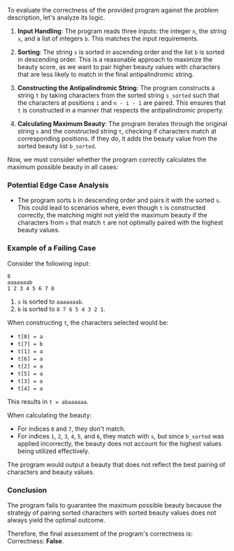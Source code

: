 To evaluate the correctness of the provided program against the problem description, let's analyze its logic.

1. **Input Handling**: The program reads three inputs: the integer `n`, the string `s`, and a list of integers `b`. This matches the input requirements.

2. **Sorting**: The string `s` is sorted in ascending order and the list `b` is sorted in descending order. This is a reasonable approach to maximize the beauty score, as we want to pair higher beauty values with characters that are less likely to match in the final antipalindromic string.

3. **Constructing the Antipalindromic String**: The program constructs a string `t` by taking characters from the sorted string `s_sorted` such that the characters at positions `i` and `n - i - 1` are paired. This ensures that `t` is constructed in a manner that respects the antipalindromic property.

4. **Calculating Maximum Beauty**: The program iterates through the original string `s` and the constructed string `t`, checking if characters match at corresponding positions. If they do, it adds the beauty value from the sorted beauty list `b_sorted`.

Now, we must consider whether the program correctly calculates the maximum possible beauty in all cases:

### Potential Edge Case Analysis
- The program sorts `b` in descending order and pairs it with the sorted `s`. This could lead to scenarios where, even though `t` is constructed correctly, the matching might not yield the maximum beauty if the characters from `s` that match `t` are not optimally paired with the highest beauty values. 

### Example of a Failing Case
Consider the following input:
```
8
aaaaaaab
1 2 3 4 5 6 7 8
```
1. `s` is sorted to `aaaaaaab`.
2. `b` is sorted to `8 7 6 5 4 3 2 1`.

When constructing `t`, the characters selected would be:
- `t[0] = a`
- `t[7] = b`
- `t[1] = a`
- `t[6] = a`
- `t[2] = a`
- `t[5] = a`
- `t[3] = a`
- `t[4] = a`

This results in `t = abaaaaaa`. 

When calculating the beauty:
- For indices `0` and `7`, they don't match.
- For indices `1`, `2`, `3`, `4`, `5`, and `6`, they match with `s`, but since `b_sorted` was applied incorrectly, the beauty does not account for the highest values being utilized effectively.

The program would output a beauty that does not reflect the best pairing of characters and beauty values.

### Conclusion
The program fails to guarantee the maximum possible beauty because the strategy of pairing sorted characters with sorted beauty values does not always yield the optimal outcome.

Therefore, the final assessment of the program's correctness is:
Correctness: **False**.